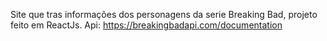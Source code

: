 Site que tras informações dos personagens da serie Breaking Bad, projeto feito em ReactJs.
Api: https://breakingbadapi.com/documentation
